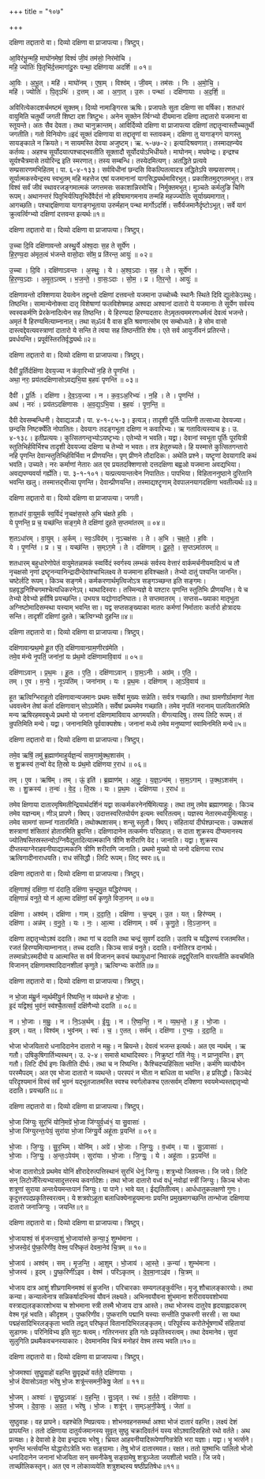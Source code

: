 +++
title = "१०७"

+++


दक्षिणा तद्दातारो वा। दिव्यो दक्षिणा वा प्राजापत्या। त्रिष्टुप्।

आ॒विर॑भू॒न्महि॒ माघो॑नमेषां॒ विश्वं॑ जी॒वं तम॑सो॒ निर॑मोचि ।  
महि॒ ज्योतिः॑ पि॒तृभि॑र्द॒त्तमागा॑दु॒रुः पन्था॒ दक्षि॑णाया अदर्शि ॥ ०१॥

आ॒विः । अ॒भू॒त् । महि॑ । माघो॑नम् । ए॒षा॒म् । विश्व॑म् । जी॒वम् । तम॑सः । निः । अ॒मो॒चि॒ ।  
महि॑ । ज्योतिः॑ । पि॒तृऽभिः॑ । द॒त्तम् । आ । अ॒गा॒त् । उ॒रुः । पन्थाः॑ । दक्षि॑णायाः । अ॒द॒र्शि॒ ॥

अविरित्येकादशर्चमष्टमं सूक्तम्। दिव्यो नामाङ्गिरस ऋषिः। प्रजापतेः सुता दक्षिणा सा वर्षिका। शतधारं वायुमिति चतुर्थी जगती शिष्टा दश त्रिष्टुभः। अनेन सूक्तेन र्त्विग्भ्यो दीयमाना दक्षिणा तद्दातारो यजमाना वा स्तूयन्ते। अतः सैव देवता। तथा चानुक्रान्तम्। आविर्दिव्यो दक्षिणा वा प्राजापत्या दक्षिणां तद्दातॄन्वास्तौच्चतुर्थी जगतीति। गतो विनियोगः॥इदं सूक्तं दक्षिणाया वा तद्दातॄणां वा स्तावकम्। दक्षिणा तु यागाङ्गगं यागस्तु सायङ्काले न क्रियते। न सायमस्ति देवया अजुष्टम्। ऋ. ५-७७-२। इत्यादिश्रवणात्। तस्मादह्न्येव कर्तव्यः। अहश्च सूर्योदयात्पश्चाद्भवतीति सूक्तादौ सूर्योदयोऽभिधीयते। माघोनम्। मघवेन्द्रः। इन्द्रश्च सूर्यश्चैत्रमासे तयोरिन्द्र इति स्मरणात्। तस्य सम्बन्धि। तस्येदमित्यण्। अतद्धिते प्रत्यये सम्प्रसारणमभिहितम्। पा. ६-४-१३३। सर्वविधीनां छन्दसि विकल्पितत्वादत्र तद्धितेऽपि सम्प्रसारणम्। सूर्यात्मकस्येन्द्रस्य स्वभुतम् महि महत्तेज एषां यजमानानां यागसिद्ध्यर्थमाविरभुत्। प्रकाशितमुद्गतमभुत्। तत्र विश्वं सर्वं जीवं स्थावरजङ्गमात्मकं जगत्तमसः सकाशान्निरमोचि। निर्मुक्तमभूत्। मुञ्चतेः कर्मलुङि चिणि रूपम्। अथानन्तरं पितृभिर्यत्पितृभिर्देवैर्दत्तं नो हविषामागमनाय तन्महि महज्ज्योतिः सूर्याख्यमागात्। आगच्छति। पश्चाद्दक्षिणाया यागाङ्गभूताया उरुर्महान् पन्था मार्गोऽदर्शि। सर्वैर्यजमानैर्दृष्टोऽभूत्। सर्वे यागं क्रुत्वर्त्विग्भ्यो दक्षिणां दत्तवन्त इत्यर्थः॥१॥

दक्षिणा तद्दातारो वा। दिव्यो दक्षिणा वा प्राजापत्या। त्रिष्टुप्।

उ॒च्चा दि॒वि दक्षि॑णावन्तो अस्थु॒र्ये अ॑श्व॒दाः स॒ह ते सूर्ये॑ण ।  
हि॒र॒ण्य॒दा अ॑मृत॒त्वं भ॑जन्ते वासो॒दाः सो॑म॒ प्र ति॑रन्त॒ आयुः॑ ॥ ०२॥

उ॒च्चा । दि॒वि । दक्षि॑णाऽवन्तः । अ॒स्थुः॒ । ये । अ॒श्व॒ऽदाः । स॒ह । ते । सूर्ये॑ण ।  
हि॒र॒ण्य॒ऽदाः । अ॒मृ॒त॒ऽत्वम् । भ॒ज॒न्ते॒ । वा॒सः॒ऽदाः । सो॒म॒ । प्र । ति॒र॒न्ते॒ । आयुः॑ ॥

दक्षिणावन्तो दक्शिणाया देयत्वेन तद्वन्तो दक्षिणां दत्तवन्तो यजमाना उच्चोच्चैः स्थानैः स्थिते दिवि द्युलोकेऽस्थुः। तिष्ठन्ति। सामान्येनोक्त्वा दातृ विशेषाणां फलविशेषमाह अश्वदा अश्वानां दातारो ये यजमानाः ते सूर्येण सर्वस्य स्वस्वकर्मणि प्रेरकेनादित्येन सह तिष्ठन्ति। ये हिरण्यदा हिरण्यदतारः तेऽमृतत्वममरणधर्मत्वं देवत्वं भजन्ते। अमृतं वै हिरण्यमित्याम्नानात्। तथा स्ॐयं वै वास इति श्रवणात्सोम एव सम्बोध्यते। हे सोम वासो दास्त्वद्देवत्यवस्त्राणां दातारो ये सन्ति ते त्वया सह तिष्ठन्तीति शेषः। एते सर्व आयुर्जीवनं प्रतिरन्ते। प्रवर्धयन्ति। प्रपूर्वस्तिरतिर्वृद्ध्यर्थः॥२॥

दक्षिणा तद्दातारो वा। दिव्यो दक्षिणा वा प्राजापत्या। त्रिष्टुप्।

दैवी॑ पू॒र्तिर्दक्षि॑णा देवय॒ज्या न क॑वा॒रिभ्यो॑ न॒हि ते पृ॒णन्ति॑ ।  
अथा॒ नरः॒ प्रय॑तदक्षिणासोऽवद्यभि॒या ब॒हवः॑ पृणन्ति ॥ ०३॥

दैवी॑ । पू॒र्तिः । दक्षि॑णा । दे॒व॒ऽय॒ज्या । न । क॒व॒ऽअ॒रिभ्यः॑ । न॒हि । ते । पृ॒णन्ति॑ ।  
अथ॑ । नरः॑ । प्रय॑तऽदक्षिणासः । अ॒व॒द्य॒ऽभि॒या । ब॒हवः॑ । पृ॒ण॒न्ति॒ ॥

दैवी देवसम्बन्धिनी। देवाद्यञञौ। पा. ४-१-८५-३। इत्यञ्। तादृशी पूर्तिः पालिनी तत्साध्या देवयज्या। छन्दसि निष्टर्क्येति नोपातितः। देवयागः तदङ्गभूता दक्षिणा न कवारिभ्यः। ऋ गतावित्यस्याच इः। उ. ४-१३८। इतीप्रत्ययः। कुत्सितगन्तृभ्योऽयष्टृभ्यः। एतेभ्यो न भवति। यद्वा। देवानां स्वभूता पूर्तिः पूरयित्री स्तुतिभिर्हविर्भिश्च तादृशी देवयज्या दक्षिणा च तेभ्यो न भवतः। तत्र हेतुरुच्यते। हि यस्मात्ते कुत्सितगन्तारो नहि पृणन्ति देवान्स्तुतिभिर्हविर्भिवा न प्रीणयन्ति। पृण् प्रीणने तौदादिकः। अथेति प्रश्ने। यष्टॄणां देवयागादि कथं भवति। उच्यते। नरः कर्माणां नेतारः अत एव प्रयतदक्शिणासो दत्तदक्षिणा बह्वओ यजमाना अवद्यभिया। अवद्यपण्यवर्या गर्ह्येति। पा. ३-१-१०१। यत्प्रत्ययान्तत्वेन निपातितः। पापभिया। विहिताननुष्ठाने दुरितानि भवन्ति खलु। तस्मात्तद्भीत्या पृणन्ति। देवान्प्रीणयन्ति। तस्माद्यश्टॄणाम् देवपालनयागदक्षिणा भवतीत्यर्थः॥३॥

दक्षिणा तद्दातारो वा। दिव्यो दक्षिणा वा प्राजापत्या। जगती।

श॒तधा॑रं वा॒युम॒र्कं स्व॒र्विदं॑ नृ॒चक्ष॑स॒स्ते अ॒भि च॑क्षते ह॒विः ।  
ये पृ॒णन्ति॒ प्र च॒ यच्छ॑न्ति सङ्ग॒मे ते दक्षि॑णां दुहते स॒प्तमा॑तरम् ॥ ०४॥

श॒तऽधा॑रम् । वा॒युम् । अ॒र्कम् । स्वः॒ऽविद॑म् । नृ॒ऽचक्ष॑सः । ते । अ॒भि । च॒क्ष॒ते॒ । ह॒विः ।  
ये । पृ॒णन्ति॑ । प्र । च॒ । यच्छ॑न्ति । स॒म्ऽग॒मे । ते । दक्षि॑णाम् । दु॒ह॒ते॒ । स॒प्तऽमा॑तरम् ॥

शतधारम् बहुधारेणोपेतं वायुमेतन्नामकं स्व्वर्विदं स्वर्गस्य लम्भकं सर्वस्य वेत्तारं वार्कमर्चनीयमादित्यं च तौ नृचक्षसो नृणां द्रष्टॄनन्यानिन्द्रादीन्देवांश्चाभिलक्ष्य ते यजमाना हविश्चक्षते। तेभ्यो दातुं पश्यन्ति जानन्ति। चष्टेर्लटि रूपम्। किञ्च सङ्गमे। कर्मकरणार्थमृत्विजोऽत्र सङ्गञ्च्छन्त इति सङ्गमः। ग्रहवृद्धनिश्चिगमश्चेत्यधिकरनेऽप्। थाथादिस्वरः। तस्मिन्यज्ञे ये यश्टारः पृणन्ति स्तुतिभिः प्रीणयन्ति। ये च तेभ्यो देवेभ्यो हवींषि प्रयच्छन्ति। उभयत्र यद्योगादनिघातः। ते सप्तमातरम् । सप्तस~ख्याका मातृभुता अग्निष्टोमादिसम्स्था यस्याम् भवन्ति सा। यद्व सप्तसङ्ख्याका मातरः कर्मणां निर्मातारः कर्तारो होत्रादयः सन्ति। तादृशीं दक्षिणां दुहते। ऋत्विग्भ्यो दुहन्ति॥४॥

दक्षिणा तद्दातारो वा। दिव्यो दक्षिणा वा प्राजापत्या। त्रिष्टुप्।

दक्षि॑णावान्प्रथ॒मो हू॒त ए॑ति॒ दक्षि॑णावान्ग्राम॒णीरग्र॑मेति ।  
तमे॒व म॑न्ये नृ॒पतिं॒ जना॑नां॒ यः प्र॑थ॒मो दक्षि॑णामावि॒वाय॑ ॥ ०५॥

दक्षि॑णाऽवान् । प्र॒थ॒मः । हू॒तः । ए॒ति॒ । दक्षि॑णाऽवान् । ग्रा॒म॒ऽनीः । अग्र॑म् । ए॒ति॒ ।  
तम् । ए॒व । म॒न्ये॒ । नृ॒ऽपति॑म् । जना॑नाम् । यः । प्र॒थ॒मः । दक्षि॑णाम् । आ॒ऽवि॒वाय॑ ॥

हूत ऋत्विग्भिराहूतो दक्षिणावान्यजमानः प्रथमः सर्वेषां मुख्यः सन्नेति। सर्वत्र गच्छाति। तथा ग्रामणीर्ग्रामाणां नेता धववत्त्वेन तेषां कर्ता दक्षिणावान् सोऽग्रमेति। सर्वेषां प्रथममेव गच्छाति। तमेव नृपतिं नरानाम् पालयितारमिति मन्य ऋषिरहमवबुध्ये प्रथमो यो जनानां दक्षिणामाविवाय आगमयति। वीगत्यादिषु। तस्य लिटि रूपम्। तं न्रुपतिमिति मन्ये। यद्वा। जनानामिति पूर्ववाक्यशेषः। जनानां मध्ये तमेव मनुष्याणां स्वामिनमिति मन्ये॥५॥

दक्षिणा तद्दातारो वा। दिव्यो दक्षिणा वा प्राजापत्या। त्रिष्टुप्।

तमे॒व ऋषिं॒ तमु॑ ब्र॒ह्माण॑माहुर्यज्ञ॒न्यं॑ साम॒गामु॑क्थ॒शास॑म् ।  
स शु॒क्रस्य॑ त॒न्वो॑ वेद ति॒स्रो यः प्र॑थ॒मो दक्षि॑णया र॒राध॑ ॥ ०६॥

तम् । ए॒व । ऋषि॑म् । तम् । ऊं॒ इति॑ । ब्र॒ह्माण॑म् । आ॒हुः॒ । य॒ज्ञ॒ऽन्य॑म् । सा॒म॒ऽगाम् । उ॒क्थ॒ऽशस॑म् ।  
सः । शु॒क्रस्य॑ । त॒न्वः॑ । वे॒द॒ । ति॒स्रः । यः । प्र॒थ॒मः । दक्षि॑णया । र॒राध॑ ॥

तमेव क्षिणाया दातारमृषिमतीन्द्रियार्थदर्शिनं यद्वा सत्कर्मकरनेनर्षिमित्याहुः। तथा तमु तमेव ब्रह्माणमाहुः। किञ्च तमेव यज्ञन्यम्। णीञ् प्रापणे। क्विप्। उदात्तस्वरितयोर्यण इत्यमः स्वरितत्वम्। यज्ञस्य नेतारमध्वर्युमित्याहुः। तमेव सामगां साम्नां गातारमिति। तथोक्थशासम्। शन्सु स्तुतौ। क्विप्। संहितायां दीर्घश्छान्दसः। उक्थशसं शस्त्राणां शंसितारं होतारमिति ब्रुवन्ति। दक्षिणादानेन तत्कर्मणः परिग्रहात्। स दाता शुक्रस्य दीप्यमानस्य ज्योतिषस्तिस्रस्तन्वोऽग्निवैद्युतादित्यात्मकानि त्रीणि शरीराणि वेद। जानाति। यद्वा। शुक्रस्य दीप्तस्याग्नेराहवनीयाद्यात्मकानि त्रीणि शरीराणि जानाति। प्रथमो मुख्यो यो जनो दक्षिणया रराध ऋत्विगादीनाराधयति। राध संसिद्धौ। लिटि रूपम्। लिट् स्वरः॥६॥

दक्षिणा तद्दातारो वा। दिव्यो दक्षिणा वा प्राजापत्या। त्रिष्टुप्।

दक्षि॒णाश्वं॒ दक्षि॑णा॒ गां द॑दाति॒ दक्षि॑णा च॒न्द्रमु॒त यद्धिर॑ण्यम् ।  
दक्षि॒णान्नं॑ वनुते॒ यो न॑ आ॒त्मा दक्षि॑णां॒ वर्म॑ कृणुते विजा॒नन् ॥ ०७॥

दक्षि॑णा । अश्व॑म् । दक्षि॑णा । गाम् । द॒दा॒ति॒ । दक्षि॑णा । च॒न्द्रम् । उ॒त । यत् । हिर॑ण्यम् ।  
दक्षि॑णा । अन्न॑म् । व॒नु॒ते॒ । यः । नः॒ । आ॒त्मा । दक्षि॑णाम् । वर्म॑ । कृ॒णु॒ते॒ । वि॒ऽजा॒नन् ॥

दक्षिणा तद्दातृभ्योऽश्वं ददाति। तथा गां च ददाति तथा चन्द्रं सुवर्णं ददाति। उतापि च यद्धिरण्यं रजतमस्ति। रजतं हिरण्यमित्याम्नानात्। तच्च ददाति। किञ्च सान्नं वनुते। ददाति। वनोतिरत्र दानार्थः। तस्मान्नोऽस्मदीयो य आत्मास्ति स वर्म विजानन् कवचं यथायुधानां निवारकं तद्वद्दुरितानि वारयतीति कवचमिति विजानन् दक्षिणामश्वादिदानशीलां कृणुते। ऋत्विग्भ्यः करोति॥७॥

दक्षिणा तद्दातारो वा। दिव्यो दक्षिणा वा प्राजापत्या। त्रिष्टुप्।

न भो॒जा म॑म्रु॒र्न न्य॒र्थमी॑यु॒र्न रि॑ष्यन्ति॒ न व्य॑थन्ते ह भो॒जाः ।  
इ॒दं यद्विश्वं॒ भुव॑नं॒ स्व॑श्चै॒तत्सर्वं॒ दक्षि॑णैभ्यो ददाति ॥ ०८॥

न । भो॒जाः । म॒म्रुः॒ । न । नि॒ऽअ॒र्थम् । ई॒युः॒ । न । रि॒ष्य॒न्ति॒ । न । व्य॒थ॒न्ते॒ । ह॒ । भो॒जाः ।  
इ॒दम् । यत् । विश्व॑म् । भुव॑नम् । स्वः॑ । च॒ । ए॒तत् । सर्व॑म् । दक्षि॑णा । ए॒भ्यः॒ । द॒दा॒ति॒ ॥

भोजा भोजयितारो धनादिदानेन दातारो न मम्रुः। न म्रियन्ते। देवत्वं भजन्त इत्यर्थः। अत एव न्यर्थम् । ऋ गतौ। उषिकुषिगार्तिभ्यस्थन्। उ. २-४। समासे थाथादिस्वरः। निक्रुष्टां गतिं नेयुः। न प्राप्नुवन्ति। इण् गतौ। लिटि दीर्घ इणः कितीति दीर्घः। तथा च न रिष्यन्ति। कैश्चिदप्यहिंसिता भवन्ति। कर्मणि व्यत्यौयेन परस्मैपदम्। अत एव भोजा दातारो न व्यथन्ते। परस्परं न भीता न बाधिता वा भवन्ति। ह प्रसिद्धौ। किञ्चेदं परिदृश्यमानं विस्वं सर्वं भुवनं यद्भूतजातमस्ति स्वश्च स्वर्गलोकश्च एतत्सर्वम् दक्शिणा स्वयमेभ्यस्तद्दातृभ्यो ददाति। प्रयच्छति॥८॥

दक्षिणा तद्दातारो वा। दिव्यो दक्षिणा वा प्राजापत्या। त्रिष्टुप्।

भो॒जा जि॑ग्युः सुर॒भिं योनि॒मग्रे॑ भो॒जा जि॑ग्युर्व॒ध्वं१॒॑ या सु॒वासाः॑ ।  
भो॒जा जि॑ग्युरन्तः॒पेयं॒ सुरा॑या भो॒जा जि॑ग्यु॒र्ये अहू॑ताः प्र॒यन्ति॑ ॥ ०९॥

भो॒जाः । जि॒ग्युः॒ । सु॒र॒भिम् । योनि॑म् । अग्रे॑ । भो॒जाः । जि॒ग्युः॒ । व॒ध्व॑म् । या । सु॒ऽवासाः॑ ।  
भो॒जाः । जि॒ग्युः॒ । अ॒न्तः॒ऽपेय॑म् । सुरा॑याः । भो॒जाः । जि॒ग्युः॒ । ये । अहू॑ताः । प्र॒ऽयन्ति॑ ॥

भोजा दातारोऽग्रे प्रथमेव योनिं क्षीरादेरुत्पत्तिस्थानं सुरभिं धेनुं जिग्युः। शत्रुभ्यो जितवन्तः। जि जये। लिटि सन् लिटोर्जेरित्यभ्यासादुत्तरस्य कवर्गादेशः। तथा भोजा दातारो वध्वं वधूं नवोढां स्त्रीं जिग्युः। किञ्च भोजाः शत्रूणां सुराया अन्तःपेयमन्तःपानं जिग्युः। पा पाने। भावे यत्। ईद्यतितीत्वम्। आर्धधातुकलक्षणो गुणः। कृदुत्तरपदप्रकृतिस्वरत्वम्। ये शत्रवोऽहूता बलाधिक्येनाहूयमानाः प्रयन्ति प्रमुखमागच्छन्ति तान्भोजा दक्षिणाया दातारो जनाजिग्युः । जयन्ति॥९॥

दक्षिणा तद्दातारो वा। दिव्यो दक्षिणा वा प्राजापत्या। त्रिष्टुप्।

भो॒जायाश्वं॒ सं मृ॑जन्त्या॒शुं भो॒जाया॑स्ते क॒न्या॒३॒॑ शुम्भ॑माना ।  
भो॒जस्ये॒दं पु॑ष्क॒रिणी॑व॒ वेश्म॒ परि॑ष्कृतं देवमा॒नेव॑ चि॒त्रम् ॥ १०॥

भो॒जाय॑ । अश्व॑म् । सम् । मृ॒ज॒न्ति॒ । आ॒शुम् । भो॒जाय॑ । आ॒स्ते॒ । क॒न्या॑ । शुम्भ॑माना ।  
भो॒जस्य॑ । इ॒दम् । पु॒ष्क॒रिणी॑ऽइव । वेश्म॑ । परि॑ऽकृतम् । दे॒व॒मा॒नाऽइ॑व । चि॒त्रम् ॥

भोजाय दात्र आशुं शीघ्रगामिनमश्वं सं म्रुजन्ति। परिचारकाः सम्यगलङ्कुर्वन्ति। मृजू शौचालङ्कारयोः। तथा कन्या। कन्यात्वेनात्र सन्निकर्षादभिनवं यौवनं लक्ष्यते। अभिनवयौवना शुंभमाना शरीरावयवशोभया वस्त्राद्यलङ्कारशोभया च शोभमाना स्त्री तस्मै भोजाय दात्र आस्ते। तथा भोजस्य दातुरेव हृदयाह्लादकरम् वेश्म गृहं भवति। कीदृशम् । पुष्करिणीव। पुष्कराणि पद्मानि यस्याः सन्तीति पुष्करणी सरसी। सा यथा पद्महंसादिभिरलङ्कृता भवति तद्वत् परिष्कृतं वितानादिभिरलङ्कृतम्। परिपूर्वस्य करोतेर्भूषणार्थे संहितायां सुडागमः। परिनिविभ्य इति सुटः षत्वम्। गतिरनन्तर इति गतेः प्रकृतिस्वरत्वम्। तथा देवमानेव। सुपां सुलुगिति प्रथमैकवचनस्याकारः। देवमानमिव चित्रं मनोहरं वेश्म तस्य भवति॥१०॥

दक्षिणा तद्दातारो वा। दिव्यो दक्षिणा वा प्राजापत्या। त्रिष्टुप्।

भो॒जमश्वाः॑ सुष्ठु॒वाहो॑ वहन्ति सु॒वृद्रथो॑ वर्तते॒ दक्षि॑णायाः ।  
भो॒जं दे॑वासोऽवता॒ भरे॑षु भो॒जः शत्रू॑न्त्समनी॒केषु॒ जेता॑ ॥ ११॥

भो॒जम् । अश्वाः॑ । सु॒ष्ठु॒ऽवाहः॑ । व॒ह॒न्ति॒ । सु॒ऽवृत् । रथः॑ । व॒र्त॒ते॒ । दक्षि॑णायाः ।  
भो॒जम् । दे॒वा॒सः॒ । अ॒व॒त॒ । भरे॑षु । भो॒जः । शत्रू॑न् । स॒म्ऽअ॒नी॒केषु॑ । जेता॑ ॥

सुष्ठुवाहः। वह प्रापने। वहश्चेति ण्विप्रत्ययः। शोभनवहनसमर्था अश्वा भोजं दातारं वहन्ति। लक्ष्यं देशं प्रापयन्ति। ततो दक्षिणाया दातुर्यजमानस्य सुवृत् सुष्ठु चक्रादिवर्तनं यस्य सोऽश्वादिसहितो रथो वर्तते। अथ प्रत्यक्षः। हे देवासो हे देवा इन्द्रादयः भरेषु। भ्रियत आहवनीयादिरूपेणागिन्रत्रेति भरा यज्ञाः। यद्वा। भॄ भर्त्सने। भृणन्ति भर्त्सयन्ति योद्धारोऽत्रेति भराः सङ्ग्रामाः। तेषु भोजं दातारमवत। रक्षत। ततो युश्माभिः पालितो भोजो धनादिदानेन जनानां भोजयिता सन् समनीकेषु सङ्ग्रामेषु शत्रूञ्जेता जयशीलो भवति। जि जये। ताच्छीलिकस्तृन्। अत एव न लोकाव्ययेति शत्रुशब्दस्य षष्ठीप्रतिषेधः॥११॥